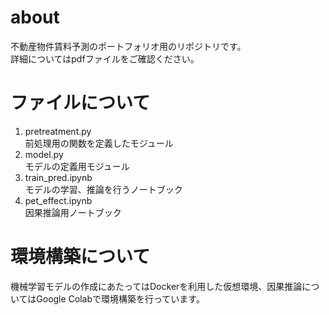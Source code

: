 # about  
不動産物件賃料予測のポートフォリオ用のリポジトリです。  
詳細についてはpdfファイルをご確認ください。

# ファイルについて  
1. pretreatment.py  
前処理用の関数を定義したモジュール  
2. model.py  
モデルの定義用モジュール  
3. train_pred.ipynb  
モデルの学習、推論を行うノートブック  
4. pet_effect.ipynb  
因果推論用ノートブック  

# 環境構築について
機械学習モデルの作成にあたってはDockerを利用した仮想環境、因果推論についてはGoogle Colabで環境構築を行っています。
